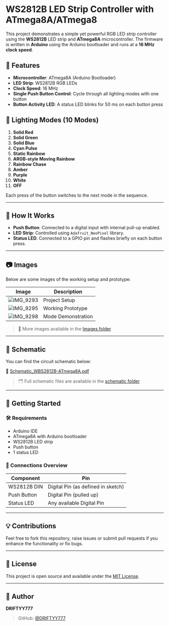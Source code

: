 # WS2812B LED Strip Controller with ATmega8A/ATmega8

This project demonstrates a simple yet powerful RGB LED strip controller using the **WS2812B** LED strip and **ATmega8A** microcontroller. The firmware is written in **Arduino** using the Arduino bootloader and runs at a **16 MHz clock speed**.

## 📌 Features

- **Microcontroller**: ATmega8A (Arduino Bootloader)
- **LED Strip**: WS2812B RGB LEDs
- **Clock Speed**: 16 MHz
- **Single Push Button Control**: Cycle through all lighting modes with one button
- **Button Activity LED**: A status LED blinks for 50 ms on each button press

## 🎨 Lighting Modes (10 Modes)

1. **Solid Red**
2. **Solid Green**
3. **Solid Blue**
4. **Cyan Pulse**
5. **Static Rainbow**
6. **ARGB-style Moving Rainbow**
7. **Rainbow Chase**
8. **Amber**
9. **Purple**
10. **White**
11. **OFF**

Each press of the button switches to the next mode in the sequence.

---

## 🧠 How It Works

- **Push Button**: Connected to a digital input with internal pull-up enabled.
- **LED Strip**: Controlled using `Adafruit_NeoPixel` library.
- **Status LED**: Connected to a GPIO pin and flashes briefly on each button press.

---

## 📷 Images

Below are some images of the working setup and prototype:

| Image | Description |
|-------|-------------|
| ![IMG_9293](https://github.com/DRIFTYY777/WS2812B-ATmega8A/raw/main/images/IMG_9293.png) | Project Setup |
| ![IMG_9295](https://github.com/DRIFTYY777/WS2812B-ATmega8A/raw/main/images/IMG_9295.png) | Working Prototype |
| ![IMG_9298](https://github.com/DRIFTYY777/WS2812B-ATmega8A/raw/main/images/IMG_9298.gif) | Mode Demonstration |

> 🔗 More images available in the [Images folder](https://github.com/DRIFTYY777/WS2812B-ATmega8A/tree/main/images)

---

## 📐 Schematic

You can find the circuit schematic below:

📄 [Schematic_WBS2812B-ATmega8A.pdf](https://github.com/DRIFTYY777/WS2812B-ATmega8A/raw/main/schematic/Schematic_WBS2812B-ATmega8A.pdf)

> 🗂 Full schematic files are available in the [schematic folder](https://github.com/DRIFTYY777/WS2812B-ATmega8A/tree/main/schematic)

---

## 🚀 Getting Started

### 🛠 Requirements

- Arduino IDE
- ATmega8A with Arduino bootloader
- WS2812B LED strip
- Push button
- 1 status LED

### 🔌 Connections Overview

| Component        | Pin              |
|------------------|------------------|
| WS2812B DIN      | Digital Pin (as defined in sketch) |
| Push Button      | Digital Pin (pulled up) |
| Status LED       | Any available Digital Pin |

---

## 💡 Contributions

Feel free to fork this repository, raise issues or submit pull requests if you enhance the functionality or fix bugs.

---

## 📜 License

This project is open source and available under the [MIT License](LICENSE).

---

## 🤝 Author

**DRIFTYY777**

> GitHub: [@DRIFTYY777](https://github.com/DRIFTYY777)
